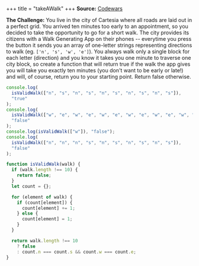+++
title = "takeAWalk"
+++
**Source:** [Codewars](https://www.codewars.com/kata/54da539698b8a2ad76000228)

**The Challenge:** You live in the city of Cartesia where all roads are laid out in a perfect grid. You arrived ten minutes too early to an appointment, so you decided to take the opportunity to go for a short walk. The city provides its citizens with a Walk Generating App on their phones -- everytime you press the button it sends you an array of one-letter strings representing directions to walk (eg. `['n', 's', 'w', 'e']`). You always walk only a single block for each letter (direction) and you know it takes you one minute to traverse one city block, so create a function that will return true if the walk the app gives you will take you exactly ten minutes (you don't want to be early or late!) and will, of course, return you to your starting point. Return false otherwise.

```js
console.log(
  isValidWalk(["n", "s", "n", "s", "n", "s", "n", "s", "n", "s"]),
  "true"
);
console.log(
  isValidWalk(["w", "e", "w", "e", "w", "e", "w", "e", "w", "e", "w", "e"]),
  "false"
);
console.log(isValidWalk(["w"]), "false");
console.log(
  isValidWalk(["n", "n", "n", "s", "n", "s", "n", "s", "n", "s"]),
  "false"
);

function isValidWalk(walk) {
  if (walk.length !== 10) {
    return false;
  }
  let count = {};

  for (element of walk) {
    if (count[element]) {
      count[element] += 1;
    } else {
      count[element] = 1;
    }
  }

  return walk.length !== 10
    ? false
    : count.n === count.s && count.w === count.e;
}
```
